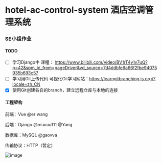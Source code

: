 # hotel-ac-control-system 酒店空调管理系统
### SE小组作业

#### TODO
- [ ] 学习Django中 课程： https://www.bilibili.com/video/BV1rT4y1v7uQ?p=42&spm_id_from=pageDriver&vd_source=7d4ddbfe6a66f2fbe94075935b693c57
- [ ] 学习用Git上传代码 可视化Git学习网站：https://learngitbranching.js.org/?locale=zh_CN
- [x] 使用Git创建各自的branch，建立远程仓库与本地的连接

#### 工程架构
前端：Vue  @er wang

后端：Django  @muuuu111 @Yang

数据库：MySQL  @gaovva

传输协议：HTTP（暂定）

![image](https://github.com/zhengyangWang1/hotel-ac-control-system/assets/94629354/3737dfd6-842d-4a70-b48e-4a792a469add)




